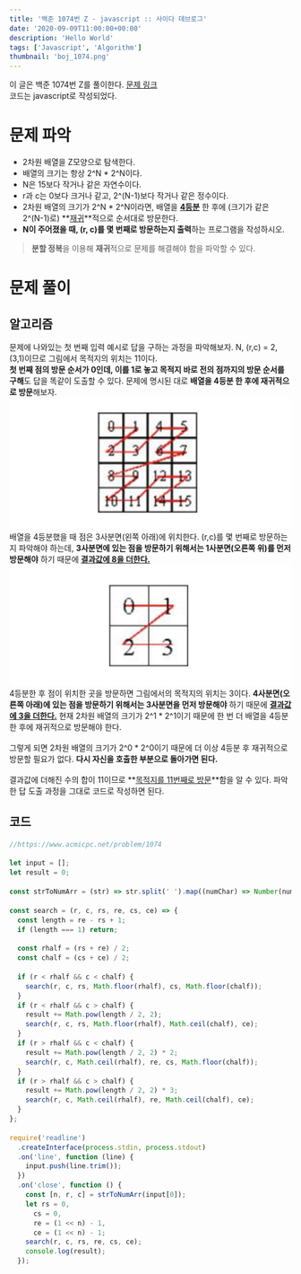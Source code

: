 ```yaml
---
title: '백준 1074번 Z - javascript :: 사이다 데브로그'
date: '2020-09-09T11:00:00+00:00'
description: 'Hello World'
tags: ['Javascript', 'Algorithm']
thumbnail: 'boj_1074.png'
---
```


이 글은 백준 1074번 Z를 풀이한다. [문제 링크](https://www.acmicpc.net/problem/1074)<br>
코드는 javascript로 작성되었다.

# 문제 파악

- 2차원 배열을 Z모양으로 탐색한다.
- 배열의 크기는 항상 2^N \* 2^N이다.
- N은 15보다 작거나 같은 자연수이다.
- r과 c는 0보다 크거나 같고, 2^(N-1)보다 작거나 같은 정수이다.
- 2차원 배열의 크기가 2^N \* 2^N이라면, 배열을 **<u>4등분</u>** 한 후에 (크기가 같은 2^(N-1)로) **<u>재귀</u>**적으로 순서대로 방문한다.
- **N이 주어졌을 때, (r, c)를 몇 번째로 방문하는지 출력**하는 프로그램을 작성하시오.

> **분할 정복**을 이용해 **재귀**적으로 문제를 해결해야 함을 파악할 수 있다.

# 문제 풀이

## 알고리즘

문제에 나와있는 첫 번째 입력 예시로 답을 구하는 과정을 파악해보자. N, (r,c) = 2, (3,1)이므로 그림에서 목적지의 위치는 11이다.<br>
**첫 번째 점의 방문 순서가 0인데, 이를 1로 놓고 목적지 바로 전의 점까지의 방문 순서를 구해**도 답을 똑같이 도출할 수 있다. 문제에 명시된 대로 **배열을 4등분 한 후에 재귀적으로 방문**해보자.
![이미지](img0.png)
배열을 4등분했을 때 점은 3사분면(왼쪽 아래)에 위치한다. (r,c)를 몇 번째로 방문하는지 파악해야 하는데, **3사분면에 있는 점을 방문하기 위해서는 1사분면(오른쪽 위)를 먼저 방문해야** 하기 때문에 **<u>결과값에 8을 더한다.</u>**
![이미지](img1.png)
4등분한 후 점이 위치한 곳을 방문하면 그림에서의 목적지의 위치는 3이다. **4사분면(오른쪽 아래)에 있는 점을 방문하기 위해서는 3사분면을 먼저 방문해야** 하기 때문에 **<u>결과값에 3을 더한다.</u>** 현재 2차원 배열의 크기가 2^1 \* 2^1이기 때문에 한 번 더 배열을 4등분 한 후에 재귀적으로 방문해야 한다.<br><br>
그렇게 되면 2차원 배열의 크기가 2^0 \* 2^0이기 때문에 더 이상 4등분 후 재귀적으로 방문할 필요가 없다. **다시 자신을 호출한 부분으로 돌아가면 된다.**<br><br>
결과값에 더해진 수의 합이 11이므로 **<u>목적지를 11번째로 방문</u>**함을 알 수 있다. 파악한 답 도출 과정을 그대로 코드로 작성하면 된다.

## 코드

```javascript
//https://www.acmicpc.net/problem/1074

let input = [];
let result = 0;

const strToNumArr = (str) => str.split(' ').map((numChar) => Number(numChar));

const search = (r, c, rs, re, cs, ce) => {
  const length = re - rs + 1;
  if (length === 1) return;

  const rhalf = (rs + re) / 2;
  const chalf = (cs + ce) / 2;

  if (r < rhalf && c < chalf) {
    search(r, c, rs, Math.floor(rhalf), cs, Math.floor(chalf));
  }
  if (r < rhalf && c > chalf) {
    result += Math.pow(length / 2, 2);
    search(r, c, rs, Math.floor(rhalf), Math.ceil(chalf), ce);
  }
  if (r > rhalf && c < chalf) {
    result += Math.pow(length / 2, 2) * 2;
    search(r, c, Math.ceil(rhalf), re, cs, Math.floor(chalf));
  }
  if (r > rhalf && c > chalf) {
    result += Math.pow(length / 2, 2) * 3;
    search(r, c, Math.ceil(rhalf), re, Math.ceil(chalf), ce);
  }
};

require('readline')
  .createInterface(process.stdin, process.stdout)
  .on('line', function (line) {
    input.push(line.trim());
  })
  .on('close', function () {
    const [n, r, c] = strToNumArr(input[0]);
    let rs = 0,
      cs = 0,
      re = (1 << n) - 1,
      ce = (1 << n) - 1;
    search(r, c, rs, re, cs, ce);
    console.log(result);
  });
```
